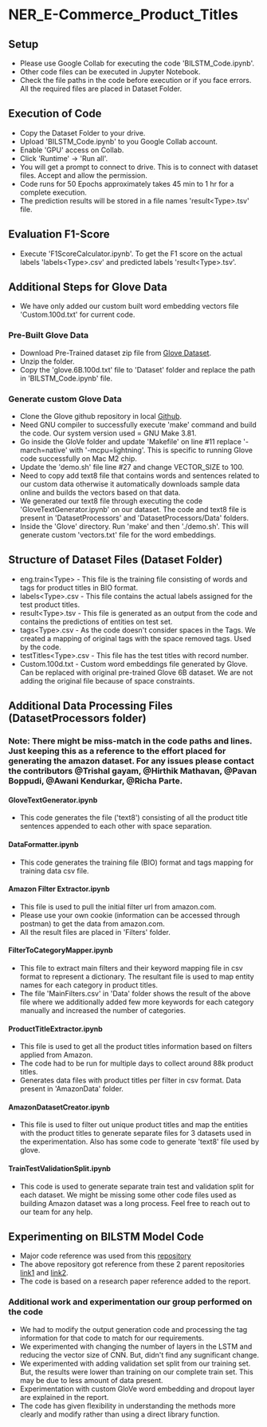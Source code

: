 # NER_E-Commerce_Product_Titles
## Setup
 - Please use Google Collab for executing the code 'BILSTM_Code.ipynb'.
 - Other code files can be executed in Jupyter Notebook.
 - Check the file paths in the code before execution or if you face errors. All the required files are placed in Dataset Folder.
## Execution of Code
 - Copy the Dataset Folder to your drive.
 - Upload 'BILSTM_Code.ipynb' to you Google Collab account.
 - Enable 'GPU' access on Collab.
 - Click 'Runtime' -> 'Run all'.
 - You will get a prompt to connect to drive. This is to connect with dataset files. Accept and allow the permission.
 - Code runs for 50 Epochs approximately takes 45 min to 1 hr for a complete execution.
 - The prediction results will be stored in a file names 'result\<Type\>.tsv' file.
## Evaluation F1-Score
 - Execute 'F1ScoreCalculator.ipynb'. To get the F1 score on the actual labels 'labels\<Type\>.csv' and predicted labels 'result\<Type\>.tsv'.
## Additional Steps for Glove Data
 - We have only added our custom built word embedding vectors file 'Custom.100d.txt' for current code.
### Pre-Built Glove Data
 - Download Pre-Trained dataset zip file from [Glove Dataset](https://nlp.stanford.edu/data/glove.6B.zip).
 - Unzip the folder.
 - Copy the 'glove.6B.100d.txt' file to 'Dataset' folder and replace the path in 'BILSTM_Code.ipynb' file.
### Generate custom Glove Data
 - Clone the Glove github repository in local [Github](https://github.com/stanfordnlp/GloVe).
 - Need GNU compiler to successfully execute 'make' command and build the code. Our system version used = GNU Make 3.81.
 - Go inside the GloVe folder and update 'Makefile' on line #11 replace '-march=native' with '-mcpu=lightning'. This is specific to running Glove code successfully on Mac M2 chip.
 - Update the 'demo.sh' file line #27 and change VECTOR_SIZE to 100.
 - Need to copy add text8 file that contains words and sentences related to our custom data otherwise it automatically downloads sample data online and builds the vectors based on that data.
 - We generated our text8 file through executing the code 'GloveTextGenerator.ipynb' on our dataset. The code and text8 file is present in 'DatasetProcessors' and 'DatasetProcessors/Data' folders.
 - Inside the 'Glove' directory. Run 'make' and then './demo.sh'. This will generate custom 'vectors.txt' file for the word embeddings.
## Structure of Dataset Files (Dataset Folder)
 - eng.train\<Type\> - This file is the training file consisting of words and tags for product titles in BIO format.
 - labels\<Type\>.csv - This file contains the actual labels assigned for the test product titles.
 - result\<Type\>.tsv - This file is generated as an output from the code and contains the predictions of entities on test set.
 - tags\<Type\>.csv - As the code doesn't consider spaces in the Tags. We created a mapping of original tags with the space removed tags. Used by the code.
 - testTitles\<Type\>.csv - This file has the test titles with record number.
 - Custom.100d.txt - Custom word embeddings file generated by Glove. Can be replaced with original pre-trained Glove 6B dataset. We are not adding the original file because of space constraints.
## Additional Data Processing Files (DatasetProcessors folder)
### Note: There might be miss-match in the code paths and lines. Just keeping this as a reference to the effort placed for generating the amazon dataset. For any issues please contact the contributors @Trishal gayam, @Hirthik Mathavan, @Pavan Boppudi, @Awani Kendurkar, @Richa Parte.
#### GloveTextGenerator.ipynb
 - This code generates the file ('text8') consisting of all the product title sentences appended to each other with space separation.
#### DataFormatter.ipynb
 - This code generates the training file (BIO) format and tags mapping for training data csv file.
#### Amazon Filter Extractor.ipynb
 - This file is used to pull the initial filter url from amazon.com.
 - Please use your own cookie (information can be accessed through postman) to get the data from amazon.com.
 - All the result files are placed in 'Filters' folder.
#### FilterToCategoryMapper.ipynb
 - This file to extract main filters and their keyword mapping file in csv format to represent a dictionary. The resultant file is used to map entity names for each category in product titles.
 - The file 'MainFilters.csv' in 'Data' folder shows the result of the above file where we additionally added few more keywords for each category manually and increased the number of categories.
#### ProductTitleExtractor.ipynb
 - This file is used to get all the product titles information based on filters applied from Amazon.
 - The code had to be run for multiple days to collect around 88k product titles.
 - Generates data files with product titles per filter in csv format. Data present in 'AmazonData' folder.
#### AmazonDatasetCreator.ipynb
 - This file is used to filter out unique product titles and map the entities with the product titles to generate separate files for 3 datasets used in the experimentation. Also has some code to generate 'text8' file used by glove.
#### TrainTestValidationSplit.ipynb
 - This code is used to generate separate train test and validation split for each dataset.
We might be missing some other code files used as building Amazon dataset was a long process. Feel free to reach out to our team for any help.

## Experimenting on BILSTM Model Code
 - Major code reference was used from this [repository](https://github.com/jayavardhanr/End-to-end-Sequence-Labeling-via-Bi-directional-LSTM-CNNs-CRF-Tutorial)
 - The above repository got reference from these 2 parent repositories [link1](https://github.com/ZhixiuYe/NER-pytorch) and [link2](https://github.com/glample/tagger).
 - The code is based on a research paper reference added to the report.
### Additional work and experimentation our group performed on the code
 - We had to modify the output generation code and processing the tag information for that code to match for our requirements.
 - We experimented with changing the number of layers in the LSTM and reducing the vector size of CNN. But, didn't find any sugnificant change.
 - We experimented with adding validation set split from our training set. But, the results were lower than training on our complete train set. This may be due to less amount of data present.
 - Experimentation with custom GloVe word embedding and dropout layer are explained in the report.
 - The code has given flexibility in understanding the methods more clearly and modify rather than using a direct library function.
